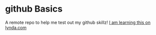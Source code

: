 # github Basics
A remote repo to help me test out my github skillz!
[I am learning this on lynda.com](http://lynda.com)
